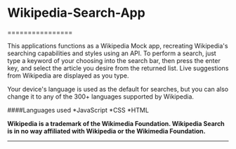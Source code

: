 # Wikipedia-Search-App
================

This applications functions as a Wikipedia Mock app, recreating Wikipedia's searching capabilities and styles using an API. To perform a search, just type a keyword of your choosing into the search bar, then press the enter key, and select the article you desire from the returned list. Live suggestions from Wikipedia are displayed as you type.

Your device's language is used as the default for searches, but you can also change it to any of the 300+ languages supported by Wikipedia.

####Languages used
*JavaScript 
*CSS
*HTML


__Wikipedia is a trademark of the Wikimedia Foundation. Wikipedia Search is in no way affiliated with Wikipedia or the Wikimedia Foundation.__

---------------------------------------------------------
